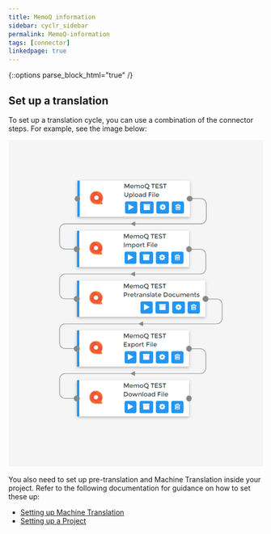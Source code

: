 ```yaml
---
title: MemoQ information
sidebar: cyclr_sidebar
permalink: MemoQ-information
tags: [connector]
linkedpage: true
---
```

{::options parse_block_html="true" /}
<section class="card">

## Set up a translation

To set up a translation cycle, you can use a combination of the connector steps. For example, see the image below:

![Translation workflow](./images/MemoQ1.png)

You also need to set up pre-translation and Machine Translation inside your project. Refer to the following documentation for guidance on how to set these up:

*   [Setting up Machine Translation](https://docs.memoq.com/current/en/Places/mt-settings.html)
*   [Setting up a Project](https://docs.memoq.com/current/en/Places/create-new-online-project-from-template.html)

</section>
